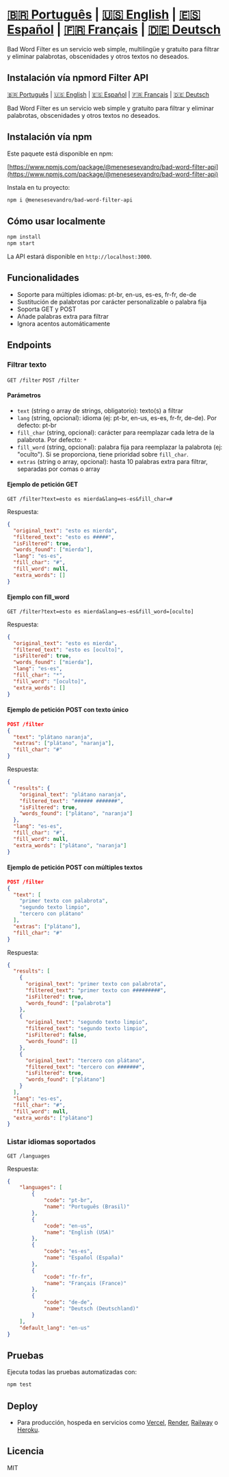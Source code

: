 # [🇧🇷 Português](README.md) | [🇺🇸 English](README.en.md) | [🇪🇸 Español](README.es.md) | [🇫🇷 Français](README.fr.md) | [🇩🇪 Deutsch](README.de.md)

Bad Word Filter es un servicio web simple, multilingüe y gratuito para filtrar y eliminar palabrotas, obscenidades y otros textos no deseados.

## Instalación vía npmord Filter API

[🇧🇷 Português](README.pt.md) | [🇺🇸 English](README.md) | [🇪🇸 Español](README.es.md) | [🇫🇷 Français](README.fr.md) | [🇩🇪 Deutsch](README.de.md)

Bad Word Filter es un servicio web simple y gratuito para filtrar y eliminar palabrotas, obscenidades y otros textos no deseados.

## Instalación vía npm

Este paquete está disponible en npm:

[https://www.npmjs.com/package/@menesesevandro/bad-word-filter-api](https://www.npmjs.com/package/@menesesevandro/bad-word-filter-api)

Instala en tu proyecto:
```bash
npm i @menesesevandro/bad-word-filter-api
```

## Cómo usar localmente

```bash
npm install
npm start
```
La API estará disponible en `http://localhost:3000`.

## Funcionalidades
- Soporte para múltiples idiomas: pt-br, en-us, es-es, fr-fr, de-de
- Sustitución de palabrotas por carácter personalizable o palabra fija
- Soporta GET y POST
- Añade palabras extra para filtrar
- Ignora acentos automáticamente

## Endpoints

### Filtrar texto
`GET /filter`
`POST /filter`

#### Parámetros
- `text` (string o array de strings, obligatorio): texto(s) a filtrar
- `lang` (string, opcional): idioma (ej: pt-br, en-us, es-es, fr-fr, de-de). Por defecto: pt-br
- `fill_char` (string, opcional): carácter para reemplazar cada letra de la palabrota. Por defecto: `*`
- `fill_word` (string, opcional): palabra fija para reemplazar la palabrota (ej: "oculto"). Si se proporciona, tiene prioridad sobre `fill_char`.
- `extras` (string o array, opcional): hasta 10 palabras extra para filtrar, separadas por comas o array

#### Ejemplo de petición GET
```
GET /filter?text=esto es mierda&lang=es-es&fill_char=#
```
Respuesta:
```json
{
  "original_text": "esto es mierda",
  "filtered_text": "esto es #####",
  "isFiltered": true,
  "words_found": ["mierda"],
  "lang": "es-es",
  "fill_char": "#",
  "fill_word": null,
  "extra_words": []
}
```

#### Ejemplo con fill_word
```
GET /filter?text=esto es mierda&lang=es-es&fill_word=[oculto]
```
Respuesta:
```json
{
  "original_text": "esto es mierda",
  "filtered_text": "esto es [oculto]",
  "isFiltered": true,
  "words_found": ["mierda"],
  "lang": "es-es",
  "fill_char": "*",
  "fill_word": "[oculto]",
  "extra_words": []
}
```

#### Ejemplo de petición POST con texto único
```json
POST /filter
{
  "text": "plátano naranja",
  "extras": ["plátano", "naranja"],
  "fill_char": "#"
}
```
Respuesta:
```json
{
  "results": {
    "original_text": "plátano naranja",
    "filtered_text": "###### #######",
    "isFiltered": true,
    "words_found": ["plátano", "naranja"]
  },
  "lang": "es-es",
  "fill_char": "#",
  "fill_word": null,
  "extra_words": ["plátano", "naranja"]
}
```

#### Ejemplo de petición POST con múltiples textos
```json
POST /filter
{
  "text": [
    "primer texto con palabrota",
    "segundo texto limpio",
    "tercero con plátano"
  ],
  "extras": ["plátano"],
  "fill_char": "#"
}
```
Respuesta:
```json
{
  "results": [
    {
      "original_text": "primer texto con palabrota",
      "filtered_text": "primer texto con #########",
      "isFiltered": true,
      "words_found": ["palabrota"]
    },
    {
      "original_text": "segundo texto limpio",
      "filtered_text": "segundo texto limpio",
      "isFiltered": false,
      "words_found": []
    },
    {
      "original_text": "tercero con plátano",
      "filtered_text": "tercero con #######",
      "isFiltered": true,
      "words_found": ["plátano"]
    }
  ],
  "lang": "es-es",
  "fill_char": "#",
  "fill_word": null,
  "extra_words": ["plátano"]
}
```

### Listar idiomas soportados
`GET /languages`

Respuesta:
```json
{
    "languages": [
        {
            "code": "pt-br",
            "name": "Português (Brasil)"
        },
        {
            "code": "en-us",
            "name": "English (USA)"
        },
        {
            "code": "es-es",
            "name": "Español (España)"
        },
        {
            "code": "fr-fr",
            "name": "Français (France)"
        },
        {
            "code": "de-de",
            "name": "Deutsch (Deutschland)"
        }
    ],
    "default_lang": "en-us"
}
```

## Pruebas
Ejecuta todas las pruebas automatizadas con:
```bash
npm test
```

## Deploy
- Para producción, hospeda en servicios como [Vercel](https://vercel.com/), [Render](https://render.com/), [Railway](https://railway.app/) o [Heroku](https://heroku.com/).

## Licencia
MIT
